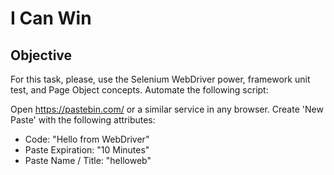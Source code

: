 # I Can Win

## Objective
For this task, please, use the Selenium WebDriver power, framework unit test, and Page Object concepts. Automate the following script:

Open https://pastebin.com/ or a similar service in any browser.
Create 'New Paste' with the following attributes:

* Code: "Hello from WebDriver"
* Paste Expiration: "10 Minutes"
* Paste Name / Title: "helloweb"

